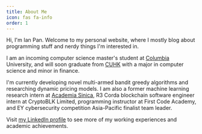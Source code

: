 ```yaml
---
title: About Me
icon: fas fa-info
order: 1
---
```


Hi, I'm Ian Pan. Welcome to my personal website, where I mostly blog
about programming stuff and nerdy things I'm interested in.

I am an incoming computer science master's student at [Columbia](https://en.wikipedia.org/wiki/Columbia_University) University, and
will soon graduate from
[CUHK](https://en.wikipedia.org/wiki/Chinese_University_of_Hong_Kong)
with a major in computer science and minor in finance.

I'm currently developing novel multi-armed bandit greedy algorithms
and researching dynamic pricing models. I am also a former machine
learning research intern at [Academia
Sinica](https://en.wikipedia.org/wiki/Academia_Sinica), R3 Corda
blockchain software engineer intern at CryptoBLK Limited, programming
instructor at First Code Academy, and EY cybersecurity competition
Asia-Pacific finalist team leader.

Visit [my LinkedIn profile](https://www.linkedin.com/in/ianyepan/) to
see more of my working experiences and academic achievements.
